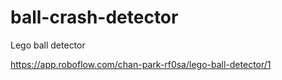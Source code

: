 # ball-crash-detector
Lego ball detector


https://app.roboflow.com/chan-park-rf0sa/lego-ball-detector/1
